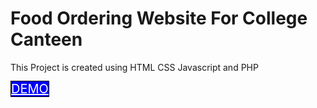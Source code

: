 <h1> Food Ordering Website For College Canteen </h1>

<p> This Project is created using HTML CSS Javascript and PHP<p>

<a href="http://foodiefood.epizy.com/" style="font-size:20px;border:1px solid black; background-color:blue;color:white;">DEMO</a>

